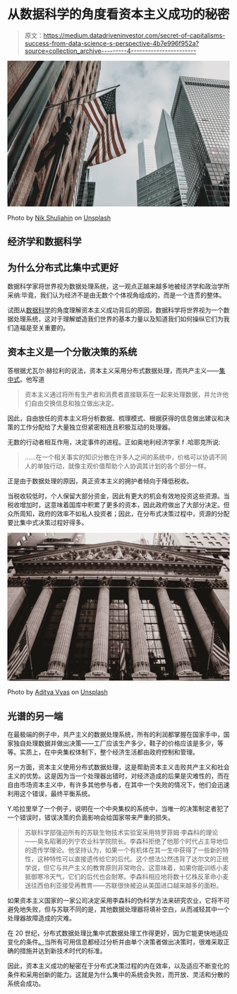 # 从数据科学的角度看资本主义成功的秘密

> 原文：<https://medium.datadriveninvestor.com/secret-of-capitalisms-success-from-data-science-s-perspective-4b7e996f952a?source=collection_archive---------4----------------------->

![](img/ce0d07eedb04346638bc2fdd5ef00bec.png)

Photo by [Nik Shuliahin](https://unsplash.com/@tjump?utm_source=medium&utm_medium=referral) on [Unsplash](https://unsplash.com?utm_source=medium&utm_medium=referral)

## 经济学和数据科学

## 为什么分布式比集中式更好

数据科学家将世界视为数据处理系统，这一观点正越来越多地被经济学和政治学所采纳:毕竟，我们认为经济不是由无数个个体视角组成的，而是一个连贯的整体。

试图从[数据科学](https://www.datadriveninvestor.com/glossary/data-science/)的角度理解资本主义成功背后的原因，数据科学将世界视为一个数据处理系统，这对于理解塑造我们世界的基本力量以及知道我们如何操纵它们为我们造福是至关重要的。

## 资本主义是一个分散决策的系统

答根据尤瓦尔·赫拉利的说法，资本主义采用分布式数据处理，而共产主义——[集中式](https://www.datadriveninvestor.com/glossary/centralized/)。他写道

> 资本主义通过将所有生产者和消费者直接联系在一起来处理数据，并允许他们自由交换信息和独立做出决定。

因此，自由放任的资本主义将分析数据、梳理模式、根据获得的信息做出建议和决策的工作分配给了大量独立但紧密相连且积极互动的处理器。

无数的行动者相互作用，决定事件的进程。正如奥地利经济学家 f .哈耶克所说:

> ……在一个相关事实的知识分散在许多人之间的系统中，价格可以协调不同人的单独行动，就像主观价值帮助个人协调其计划的各个部分一样。

正是由于数据处理的原因，真正资本主义的拥护者倾向于降低税收。

当税收较低时，个人保留大部分资金，因此有更大的机会有效地投资这些资源。当税收增加时，这意味着国库中积累了更多的资本，因此政府做出了大部分决定。但众所周知，政府的效率不如私人投资者；因此，在分布式决策过程中，资源的分配要比集中式决策过程好得多。

![](img/cb052e35eb8fe212510743f72759f36a.png)

Photo by [Aditya Vyas](https://unsplash.com/@aditya1702?utm_source=unsplash&utm_medium=referral&utm_content=creditCopyText) on [Unsplash](https://unsplash.com/@aditya1702?utm_source=unsplash&utm_medium=referral&utm_content=creditCopyText)

## 光谱的另一端

在最极端的例子中，共产主义的数据处理系统，所有的利润都掌握在国家手中，国家独自处理数据并做出决策——工厂应该生产多少，鞋子的价格应该是多少，等等。实质上，在中央集权体制下，整个经济生活都由政府控制和管理。

另一方面，资本主义使用分布式数据处理，这是帮助资本主义击败共产主义和社会主义的优势。这是因为当一个处理器出错时，对经济造成的后果是灾难性的，而在自由市场资本主义中，有许多其他参与者，在其中一个失败的情况下，他们会迅速利用这个错误，最终平衡系统。

Y.哈拉里举了一个例子，说明在一个中央集权的系统中，当唯一的决策制定者犯了一个错误时，错误决策的负面影响会给国家带来严重的损失。

> 苏联科学部强迫所有的苏联生物技术实验室采用特罗菲姆·李森科的理论——臭名昭著的列宁农业科学院院长。李森科拒绝了他那个时代占主导地位的遗传学理论。他坚持认为，如果一个有机体在其一生中获得了一些新的特性，这种特性可以直接遗传给它的后代。这个想法公然违背了达尔文的正统学说，但它与共产主义的教育原则非常吻合。这意味着，如果你能训练小麦抵御寒冷天气，它们的后代也会耐寒。李森科相应地将数十亿株反革命小麦送往西伯利亚接受再教育——苏联很快被迫从美国进口越来越多的面粉。

如果资本主义国家的一家公司决定采用李森科的伪科学方法来研究农业，它将不可避免地失败，但与苏联不同的是，其他数据处理器将填补空白，从而减轻其中一个处理器故障造成的灾难。

在 20 世纪，分布式数据处理比集中式数据处理工作得更好，因为它能更快地适应变化的条件[。](https://towardsdatascience.com/why-we-should-fear-not-rebellious-but-obedient-ai-c8c2dceb3408)当所有可用信息都经过分析并由单个决策者做出决策时，很难采取正确的措施并达到新技术时代的标准。

因此，资本主义成功的秘密在于分布式决策过程的内在效率，以及适应不断变化的条件和采用创新的能力。这就是为什么集中的系统会失败，而开放、灵活和分散的系统会成功。